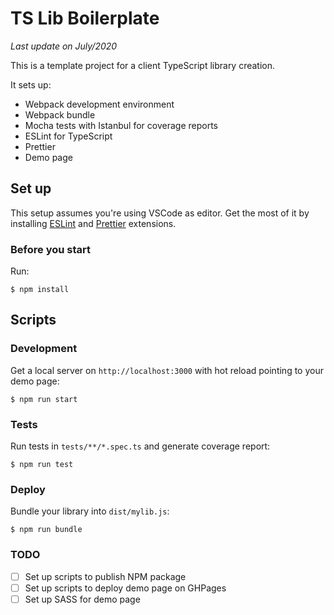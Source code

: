 # TS Lib Boilerplate

*Last update on July/2020*

This is a template project for a client TypeScript library creation.

It sets up:

- Webpack development environment
- Webpack bundle
- Mocha tests with Istanbul for coverage reports
- ESLint for TypeScript
- Prettier
- Demo page

## Set up

This setup assumes you're using VSCode as editor. Get the most of it by installing [ESLint](https://marketplace.visualstudio.com/items?itemName=dbaeumer.vscode-eslint) and [Prettier](https://marketplace.visualstudio.com/items?itemName=esbenp.prettier-vscode) extensions.

### Before you start

Run:

```
$ npm install
```

## Scripts

### Development

Get a local server on `http://localhost:3000` with hot reload pointing to your demo page:

```
$ npm run start
```

### Tests

Run tests in `tests/**/*.spec.ts` and generate coverage report:

```
$ npm run test
```

### Deploy

Bundle your library into `dist/mylib.js`:

```
$ npm run bundle
```

### TODO

- [ ] Set up scripts to publish NPM package
- [ ] Set up scripts to deploy demo page on GHPages
- [ ] Set up SASS for demo page
